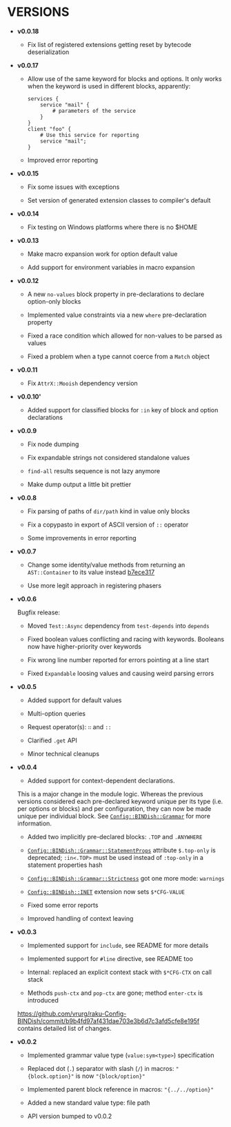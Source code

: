 # VERSIONS

  - **v0.0.18**
    
      - Fix list of registered extensions getting reset by bytecode deserialization

  - **v0.0.17**
    
      - Allow use of the same keyword for blocks and options. It only works when the keyword is used in different blocks, apparently:
        
        ``` 
        services {
            service "mail" {
                # parameters of the service
            }
        }
        client "foo" {
            # Use this service for reporting
            service "mail";
        }
        ```
    
      - Improved error reporting

  - **v0.0.15**
    
      - Fix some issues with exceptions
    
      - Set version of generated extension classes to compiler's default

  - **v0.0.14**
    
      - Fix testing on Windows platforms where there is no $HOME

  - **v0.0.13**
    
      - Make macro expansion work for option default value
    
      - Add support for environment variables in macro expansion

  - **v0.0.12**
    
      - A new `no-values` block property in pre-declarations to declare option-only blocks
    
      - Implemented value constraints via a new `where` pre-declaration property
    
      - Fixed a race condition which allowed for non-values to be parsed as values
    
      - Fixed a problem when a type cannot coerce from a `Match` object

  - **v0.0.11**
    
      - Fix `AttrX::Mooish` dependency version

  - **v0.0.10'**
    
      - Added support for classified blocks for `:in` key of block and option declarations

  - **v0.0.9**
    
      - Fix node dumping
    
      - Fix expandable strings not considered standalone values
    
      - `find-all` results sequence is not lazy anymore
    
      - Make dump output a little bit prettier

  - **v0.0.8**
    
      - Fix parsing of paths of `dir/path` kind in value only blocks
    
      - Fix a copypasto in export of ASCII version of `::` operator
    
      - Some improvements in error reporting

  - **v0.0.7**
    
      - Change some identity/value methods from returning an `AST::Container` to its value instead [b7ece317](https://github.com/vrurg/raku-Config-BINDish/commit/b7ece3173f156e94c8d42d3a12edc44cd33b8b26)
    
      - Use more legit approach in registering phasers

  - **v0.0.6**
    
    Bugfix release:
    
      - Moved `Test::Async` dependency from `test-depends` into `depends`
    
      - Fixed boolean values conflicting and racing with keywords. Booleans now have higher-priority over keywords
    
      - Fix wrong line number reported for errors pointing at a line start
    
      - Fixed `Expandable` loosing values and causing weird parsing errors

  - **v0.0.5**
    
      - Added support for default values
    
      - Multi-option queries
    
      - Request operator(s): `∷` and `::`
    
      - Clarified `.get` API
    
      - Minor technical cleanups

  - **v0.0.4**
    
      - Added support for context-dependent declarations.
    
    This is a major change in the module logic. Whereas the previous versions considered each pre-declared keyword unique per its type (i.e. per options or blocks) and per configuration, they can now be made unique per individual block. See [`Config::BINDish::Grammar`](docs/md/Config/BINDish/Grammar.md) for more information.
    
      - Added two implicitly pre-declared blocks: `.TOP` and `.ANYWHERE`
    
      - [`Config::BINDish::Grammar::StatementProps`](docs/md/Config/BINDish/Grammar/StatementProps.md) attribute `$.top-only` is deprecated; `:in<.TOP>` must be used instead of `:top-only` in a statement properties hash
    
      - [`Config::BINDish::Grammar::Strictness`](docs/md/Config/BINDish/Grammar/Strictness.md) got one more mode: `warnings`
    
      - [`Config::BINDish::INET`](docs/md/Config/BINDish/INET.md) extension now sets `$*CFG-VALUE`
    
      - Fixed some error reports
    
      - Improved handling of context leaving

  - **v0.0.3**
    
      - Implemented support for `include`, see README for more details
    
      - Implemented support for `#line` directive, see README too
    
      - Internal: replaced an explicit context stack with `$*CFG-CTX` on call stack
    
      - Methods `push-ctx` and `pop-ctx` are gone; method `enter-ctx` is introduced
    
    https://github.com/vrurg/raku-Config-BINDish/commit/b9b4fd97af431dae703e3b6d7c3afd5cfe8e195f contains detailed list of changes.

  - **v0.0.2**
    
      - Implemented grammar value type (`value:sym<type>`) specification
    
      - Replaced dot (`.`) separator with slash (`/`) in macros: `"{block.option}"` is now `"{block/option}"`
    
      - Implemented parent block reference in macros: `"{../../option}"`
    
      - Added a new standard value type: file path
    
      - API version bumped to v0.0.2
